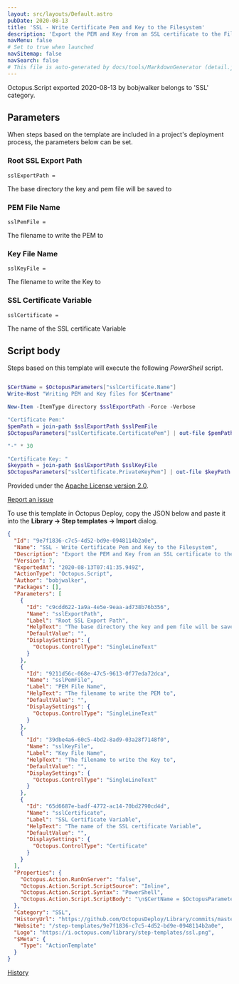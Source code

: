 ```yaml
---
layout: src/layouts/Default.astro
pubDate: 2020-08-13
title: 'SSL - Write Certificate Pem and Key to the Filesystem'
description: 'Export the PEM and Key from an SSL certificate to the File System. This is useful in Linux for securing websites or Docker containers'
navMenu: false
# Set to true when launched
navSitemap: false
navSearch: false
# This file is auto-generated by docs/tools/MarkdownGenerator (detail.js)
---
```


Octopus.Script exported 2020-08-13 by bobjwalker belongs to 'SSL' category.

## Parameters

When steps based on the template are included in a project's deployment process, the parameters below can be set.


<div class="param">

### Root SSL Export Path

`sslExportPath = `

The base directory the key and pem file will be saved to

</div>
        
<div class="param">

### PEM File Name

`sslPemFile = `

The filename to write the PEM to

</div>
        
<div class="param">

### Key File Name

`sslKeyFile = `

The filename to write the Key to

</div>
        
<div class="param">

### SSL Certificate Variable

`sslCertificate = `

The name of the SSL certificate Variable

</div>
        

## Script body

Steps based on this template will execute the following *PowerShell* script.

```powershell

$CertName = $OctopusParameters["sslCertificate.Name"] 
Write-Host "Writing PEM and Key files for $Certname"

New-Item -ItemType directory $sslExportPath -Force -Verbose

"Certificate Pem:"
$pemPath = join-path $sslExportPath $sslPemFile
$OctopusParameters["sslCertificate.CertificatePem"] | out-file $pemPath -Force -Verbose

"-" * 30

"Certificate Key: "
$keypath = join-path $sslExportPath $sslKeyFile
$OctopusParameters["sslCertificate.PrivateKeyPem"] | out-file $keyPath -Force -Verbose

```

Provided under the [Apache License version 2.0](https://github.com/OctopusDeploy/Library/blob/master/LICENSE.txt).

[Report an issue](https://github.com/OctopusDeploy/Library/issues/new?assignees=&labels=&projects=&template=bug-report.yml&title=Issue%20with%20SSL%20-%20Write%20Certificate%20Pem%20and%20Key%20to%20the%20Filesystem&step-template=SSL%20-%20Write%20Certificate%20Pem%20and%20Key%20to%20the%20Filesystem)

<div class="get-json">

To use this template in Octopus Deploy, copy the JSON below and paste it into the **Library → Step templates → Import** dialog.

```json
{
  "Id": "9e7f1836-c7c5-4d52-bd9e-0948114b2a0e",
  "Name": "SSL - Write Certificate Pem and Key to the Filesystem",
  "Description": "Export the PEM and Key from an SSL certificate to the File System. This is useful in Linux for securing websites or Docker containers",
  "Version": 7,
  "ExportedAt": "2020-08-13T07:41:35.949Z",
  "ActionType": "Octopus.Script",
  "Author": "bobjwalker",
  "Packages": [],
  "Parameters": [
    {
      "Id": "c9cdd622-1a9a-4e5e-9eaa-ad738b76b356",
      "Name": "sslExportPath",
      "Label": "Root SSL Export Path",
      "HelpText": "The base directory the key and pem file will be saved to",
      "DefaultValue": "",
      "DisplaySettings": {
        "Octopus.ControlType": "SingleLineText"
      }
    },
    {
      "Id": "9211d56c-068e-47c5-9613-0f77eda72dca",
      "Name": "sslPemFile",
      "Label": "PEM File Name",
      "HelpText": "The filename to write the PEM to",
      "DefaultValue": "",
      "DisplaySettings": {
        "Octopus.ControlType": "SingleLineText"
      }
    },
    {
      "Id": "39dbe4a6-60c5-4bd2-8ad9-03a28f7148f0",
      "Name": "sslKeyFile",
      "Label": "Key File Name",
      "HelpText": "The filename to write the Key to",
      "DefaultValue": "",
      "DisplaySettings": {
        "Octopus.ControlType": "SingleLineText"
      }
    },
    {
      "Id": "65d6687e-badf-4772-ac14-70bd2790cd4d",
      "Name": "sslCertificate",
      "Label": "SSL Certificate Variable",
      "HelpText": "The name of the SSL certificate Variable",
      "DefaultValue": "",
      "DisplaySettings": {
        "Octopus.ControlType": "Certificate"
      }
    }
  ],
  "Properties": {
    "Octopus.Action.RunOnServer": "false",
    "Octopus.Action.Script.ScriptSource": "Inline",
    "Octopus.Action.Script.Syntax": "PowerShell",
    "Octopus.Action.Script.ScriptBody": "\n$CertName = $OctopusParameters[\"sslCertificate.Name\"] \nWrite-Host \"Writing PEM and Key files for $Certname\"\n\nNew-Item -ItemType directory $sslExportPath -Force -Verbose\n\n\"Certificate Pem:\"\n$pemPath = join-path $sslExportPath $sslPemFile\n$OctopusParameters[\"sslCertificate.CertificatePem\"] | out-file $pemPath -Force -Verbose\n\n\"-\" * 30\n\n\"Certificate Key: \"\n$keypath = join-path $sslExportPath $sslKeyFile\n$OctopusParameters[\"sslCertificate.PrivateKeyPem\"] | out-file $keyPath -Force -Verbose\n"
  },
  "Category": "SSL",
  "HistoryUrl": "https://github.com/OctopusDeploy/Library/commits/master/step-templates//opt/buildagent/work/75443764cd38076d/step-templates/ssl-write-certificate-pem-and-key.json",
  "Website": "/step-templates/9e7f1836-c7c5-4d52-bd9e-0948114b2a0e",
  "Logo": "https://i.octopus.com/library/step-templates/ssl.png",
  "$Meta": {
    "Type": "ActionTemplate"
  }
}
```

[History](https://github.com/OctopusDeploy/Library/commits/master/step-templates/https://github.com/OctopusDeploy/Library/commits/master/step-templates//opt/buildagent/work/75443764cd38076d/step-templates/ssl-write-certificate-pem-and-key.json)

</div>
